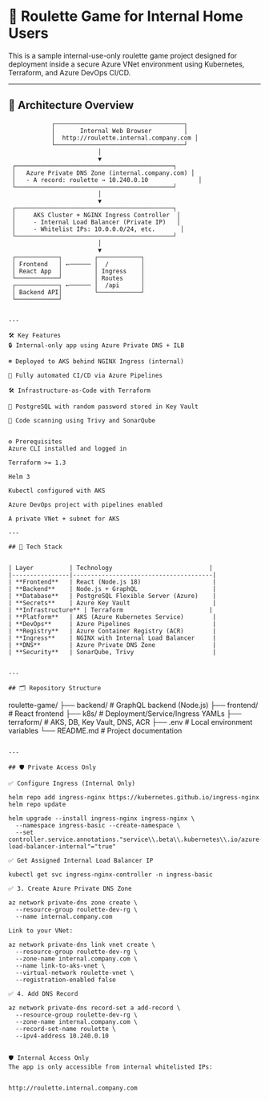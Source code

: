 # 🎲 Roulette Game for Internal Home Users

This is a sample internal-use-only roulette game project designed for deployment inside a secure Azure VNet environment using Kubernetes, Terraform, and Azure DevOps CI/CD.

---

## 🧱 Architecture Overview

                ┌────────────────────────────────────┐
                │       Internal Web Browser         │
                │  http://roulette.internal.company.com │
                └────────────────────────────────────┘
                             │
                             ▼
     ┌────────────────────────────────────────────┐
     │   Azure Private DNS Zone (internal.company.com) │
     │   - A record: roulette → 10.240.0.10              │
     └────────────────────────────────────────────┘
                             │
                             ▼
     ┌────────────────────────────────────────────┐
     │     AKS Cluster + NGINX Ingress Controller  │
     │     - Internal Load Balancer (Private IP)   │
     │     - Whitelist IPs: 10.0.0.0/24, etc.       │
     └────────────────────────────────────────────┘
                             │
                             ▼
     ┌────────────┐         ┌────────────┐
     │ Frontend   │ ←────── │  /         │
     │ React App  │         │ Ingress    │
     └────────────┘         │ Routes     │
     ┌────────────┐ ←────── │  /api      │
     │ Backend API│         └────────────┘
     └────────────┘
```

---

🛠️ Key Features
🔒 Internal-only app using Azure Private DNS + ILB

☸️ Deployed to AKS behind NGINX Ingress (internal)

🔁 Fully automated CI/CD via Azure Pipelines

🛠️ Infrastructure-as-Code with Terraform

🔐 PostgreSQL with random password stored in Key Vault

🧪 Code scanning using Trivy and SonarQube


⚙️ Prerequisites
Azure CLI installed and logged in

Terraform >= 1.3

Helm 3

Kubectl configured with AKS

Azure DevOps project with pipelines enabled

A private VNet + subnet for AKS

---

## 🚀 Tech Stack


| Layer          | Technology                           |
|----------------|---------------------------------------|
| **Frontend**   | React (Node.js 18)                    |
| **Backend**    | Node.js + GraphQL                     |
| **Database**   | PostgreSQL Flexible Server (Azure)    |
| **Secrets**    | Azure Key Vault                       |
| **Infrastructure** | Terraform                        |
| **Platform**   | AKS (Azure Kubernetes Service)        |
| **DevOps**     | Azure Pipelines                       |
| **Registry**   | Azure Container Registry (ACR)        |
| **Ingress**    | NGINX with Internal Load Balancer     |
| **DNS**        | Azure Private DNS Zone                |
| **Security**   | SonarQube, Trivy                      |


---

## 🗂️ Repository Structure

```
roulette-game/
├── backend/                    # GraphQL backend (Node.js)
├── frontend/                   # React frontend
├── k8s/                        # Deployment/Service/Ingress YAMLs
├── terraform/                  # AKS, DB, Key Vault, DNS, ACR
├── .env                        # Local environment variables
└── README.md                   # Project documentation

```

---

## 🛡️ Private Access Only

✅ Configure Ingress (Internal Only)

helm repo add ingress-nginx https://kubernetes.github.io/ingress-nginx
helm repo update

helm upgrade --install ingress-nginx ingress-nginx \
  --namespace ingress-basic --create-namespace \
  --set controller.service.annotations."service\\.beta\\.kubernetes\\.io/azure-load-balancer-internal"="true"

✅ Get Assigned Internal Load Balancer IP

kubectl get svc ingress-nginx-controller -n ingress-basic

✅ 3. Create Azure Private DNS Zone

az network private-dns zone create \
  --resource-group roulette-dev-rg \
  --name internal.company.com

Link to your VNet:

az network private-dns link vnet create \
  --resource-group roulette-dev-rg \
  --zone-name internal.company.com \
  --name link-to-aks-vnet \
  --virtual-network roulette-vnet \
  --registration-enabled false

✅ 4. Add DNS Record

az network private-dns record-set a add-record \
  --resource-group roulette-dev-rg \
  --zone-name internal.company.com \
  --record-set-name roulette \
  --ipv4-address 10.240.0.10


🛡️ Internal Access Only
The app is only accessible from internal whitelisted IPs:


http://roulette.internal.company.com





